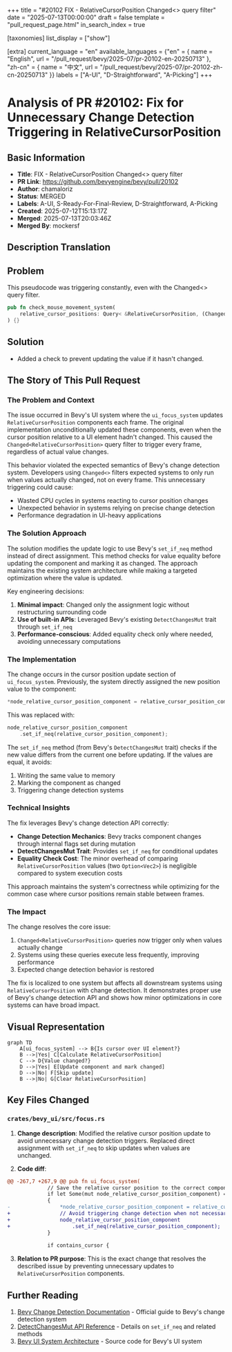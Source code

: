 +++
title = "#20102 FIX - RelativeCursorPosition Changed<> query filter"
date = "2025-07-13T00:00:00"
draft = false
template = "pull_request_page.html"
in_search_index = true

[taxonomies]
list_display = ["show"]

[extra]
current_language = "en"
available_languages = {"en" = { name = "English", url = "/pull_request/bevy/2025-07/pr-20102-en-20250713" }, "zh-cn" = { name = "中文", url = "/pull_request/bevy/2025-07/pr-20102-zh-cn-20250713" }}
labels = ["A-UI", "D-Straightforward", "A-Picking"]
+++

# Analysis of PR #20102: Fix for Unnecessary Change Detection Triggering in RelativeCursorPosition

## Basic Information
- **Title**: FIX - RelativeCursorPosition Changed<> query filter
- **PR Link**: https://github.com/bevyengine/bevy/pull/20102
- **Author**: chamaloriz
- **Status**: MERGED
- **Labels**: A-UI, S-Ready-For-Final-Review, D-Straightforward, A-Picking
- **Created**: 2025-07-12T15:13:17Z
- **Merged**: 2025-07-13T20:03:46Z
- **Merged By**: mockersf

## Description Translation
## Problem

This pseudocode was triggering constantly, even with the Changed<> query filter.

```rust
pub fn check_mouse_movement_system(
    relative_cursor_positions: Query< &RelativeCursorPosition, (Changed<RelativeCursorPosition>, With<Button>)>,
) {}
```

## Solution

- Added a check to prevent updating the value if it hasn't changed.

## The Story of This Pull Request

### The Problem and Context
The issue occurred in Bevy's UI system where the `ui_focus_system` updates `RelativeCursorPosition` components each frame. The original implementation unconditionally updated these components, even when the cursor position relative to a UI element hadn't changed. This caused the `Changed<RelativeCursorPosition>` query filter to trigger every frame, regardless of actual value changes. 

This behavior violated the expected semantics of Bevy's change detection system. Developers using `Changed<>` filters expected systems to only run when values actually changed, not on every frame. This unnecessary triggering could cause:
- Wasted CPU cycles in systems reacting to cursor position changes
- Unexpected behavior in systems relying on precise change detection
- Performance degradation in UI-heavy applications

### The Solution Approach
The solution modifies the update logic to use Bevy's `set_if_neq` method instead of direct assignment. This method checks for value equality before updating the component and marking it as changed. The approach maintains the existing system architecture while making a targeted optimization where the value is updated.

Key engineering decisions:
1. **Minimal impact**: Changed only the assignment logic without restructuring surrounding code
2. **Use of built-in APIs**: Leveraged Bevy's existing `DetectChangesMut` trait through `set_if_neq`
3. **Performance-conscious**: Added equality check only where needed, avoiding unnecessary computations

### The Implementation
The change occurs in the cursor position update section of `ui_focus_system`. Previously, the system directly assigned the new position value to the component:

```rust
*node_relative_cursor_position_component = relative_cursor_position_component;
```

This was replaced with:

```rust
node_relative_cursor_position_component
    .set_if_neq(relative_cursor_position_component);
```

The `set_if_neq` method (from Bevy's `DetectChangesMut` trait) checks if the new value differs from the current one before updating. If the values are equal, it avoids:
1. Writing the same value to memory
2. Marking the component as changed
3. Triggering change detection systems

### Technical Insights
The fix leverages Bevy's change detection API correctly:
- **Change Detection Mechanics**: Bevy tracks component changes through internal flags set during mutation
- **DetectChangesMut Trait**: Provides `set_if_neq` for conditional updates
- **Equality Check Cost**: The minor overhead of comparing `RelativeCursorPosition` values (two `Option<Vec2>`) is negligible compared to system execution costs

This approach maintains the system's correctness while optimizing for the common case where cursor positions remain stable between frames.

### The Impact
The change resolves the core issue:
1. `Changed<RelativeCursorPosition>` queries now trigger only when values actually change
2. Systems using these queries execute less frequently, improving performance
3. Expected change detection behavior is restored

The fix is localized to one system but affects all downstream systems using `RelativeCursorPosition` with change detection. It demonstrates proper use of Bevy's change detection API and shows how minor optimizations in core systems can have broad impact.

## Visual Representation

```mermaid
graph TD
    A[ui_focus_system] --> B{Is cursor over UI element?}
    B -->|Yes| C[Calculate RelativeCursorPosition]
    C --> D{Value changed?}
    D -->|Yes| E[Update component and mark changed]
    D -->|No| F[Skip update]
    B -->|No| G[Clear RelativeCursorPosition]
```

## Key Files Changed

### `crates/bevy_ui/src/focus.rs`
1. **Change description**: Modified the relative cursor position update to avoid unnecessary change detection triggers. Replaced direct assignment with `set_if_neq` to skip updates when values are unchanged.

2. **Code diff**:
```diff
@@ -267,7 +267,9 @@ pub fn ui_focus_system(
             // Save the relative cursor position to the correct component
             if let Some(mut node_relative_cursor_position_component) = node.relative_cursor_position
             {
-                *node_relative_cursor_position_component = relative_cursor_position_component;
+                // Avoid triggering change detection when not necessary.
+                node_relative_cursor_position_component
+                    .set_if_neq(relative_cursor_position_component);
             }
 
             if contains_cursor {
```

3. **Relation to PR purpose**: This is the exact change that resolves the described issue by preventing unnecessary updates to `RelativeCursorPosition` components.

## Further Reading
1. [Bevy Change Detection Documentation](https://bevyengine.org/learn/book/features/ecs/change-detection/) - Official guide to Bevy's change detection system
2. [DetectChangesMut API Reference](https://docs.rs/bevy_ecs/latest/bevy_ecs/change_detection/trait.DetectChangesMut.html) - Details on `set_if_neq` and related methods
3. [Bevy UI System Architecture](https://github.com/bevyengine/bevy/tree/main/crates/bevy_ui) - Source code for Bevy's UI system
